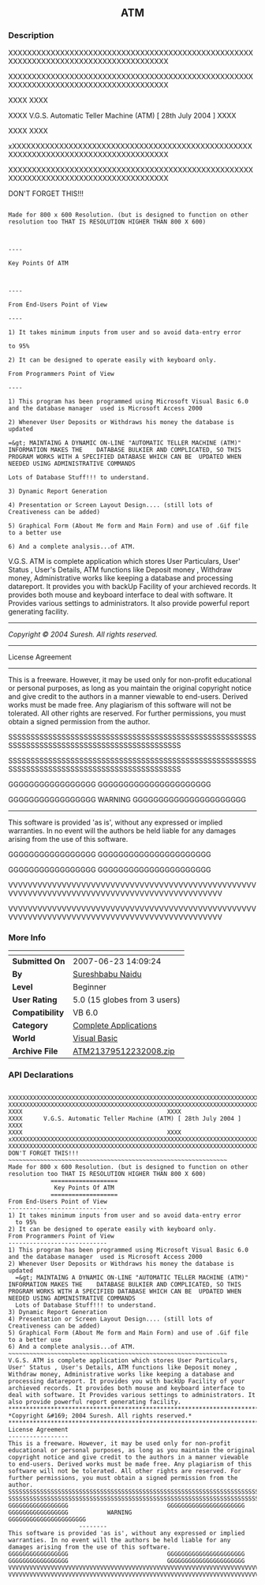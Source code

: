 ﻿<div align="center">

## ATM


</div>

### Description



XXXXXXXXXXXXXXXXXXXXXXXXXXXXXXXXXXXXXXXXXXXXXXXXXXXXXXXXXXXXXXXXXXXXXXXXXXXXXXXXXXXXXX

XXXXXXXXXXXXXXXXXXXXXXXXXXXXXXXXXXXXXXXXXXXXXXXXXXXXXXXXXXXXXXXXXXXXXXXXXXXXXXXXXXXXXX

XXXX										 XXXX

XXXX      V.G.S. Automatic Teller Machine (ATM) [ 28th July 2004 ]     XXXX

XXXX										 XXXX

xXXXXXXXXXXXXXXXXXXXXXXXXXXXXXXXXXXXXXXXXXXXXXXXXXXXXXXXXXXXXXXXXXXXXXXXXXXXXXXXXXXXXX

XXXXXXXXXXXXXXXXXXXXXXXXXXXXXXXXXXXXXXXXXXXXXXXXXXXXXXXXXXXXXXXXXXXXXXXXXXXXXXXXXXXXXX

DON'T FORGET THIS!!!

~~~~~~~~~~~~~~~~~~~~~~~~~~~~~~~~~~~~~~~~~~~~~~~~~~~~~~~~~~~~~~

Made for 800 x 600 Resolution. (but is designed to function on other resolution too THAT IS RESOLUTION HIGHER THAN 800 X 600)



----

Key Points Of ATM



----

From End-Users Point of View

----

1) It takes minimum inputs from user and so avoid data-entry error

to 95%

2) It can be designed to operate easily with keyboard only.

From Programmers Point of View

----

1) This program has been programmed using Microsoft Visual Basic 6.0 and the database manager  used is Microsoft Access 2000

2) Whenever User Deposits or Withdraws his money the database is updated

=&gt; MAINTAING A DYNAMIC ON-LINE "AUTOMATIC TELLER MACHINE (ATM)" INFORMATION MAKES THE    DATABASE BULKIER AND COMPLICATED, SO THIS PROGRAM WORKS WITH A SPECIFIED DATABASE WHICH CAN BE  UPDATED WHEN NEEDED USING ADMINISTRATIVE COMMANDS

Lots of Database Stuff!!! to understand.

3) Dynamic Report Generation

4) Presentation or Screen Layout Design.... (still lots of Creativeness can be added)

5) Graphical Form (About Me form and Main Form) and use of .Gif file to a better use

6) And a complete analysis...of ATM.

~~~~~~~~~~~~~~~~~~~~~~~~~~~~~~~~~~~~~~~~~~~~~~~~~~~~~~~~~~~~~~

V.G.S. ATM is complete application which stores User Particulars, User' Status , User's Details, ATM functions like Deposit money , Withdraw money, Administrative works like keeping a database and processing datareport. It provides you with backUp Facility of your archieved records. It provides both mouse and keyboard interface to deal with software. It Provides various settings to administrators. It also provide powerful report generating facility.

----

*Copyright &#169; 2004 Suresh. All rights reserved.*

----

License Agreement

----

This is a freeware. However, it may be used only for non-profit educational or personal purposes, as long as you maintain the original copyright notice and give credit to the authors in a manner viewable to end-users. Derived works must be made free. Any plagiarism of this software will not be tolerated. All other rights are reserved. For further permissions, you must obtain a signed permission from the author.

SSSSSSSSSSSSSSSSSSSSSSSSSSSSSSSSSSSSSSSSSSSSSSSSSSSSSSSSSSSSSSSSSSSSSSSSSSSSSSSSSSSSSSSSSSSSSSS

SSSSSSSSSSSSSSSSSSSSSSSSSSSSSSSSSSSSSSSSSSSSSSSSSSSSSSSSSSSSSSSSSSSSSSSSSSSSSSSSSSSSSSSSSSSSSSS

GGGGGGGGGGGGGGGGG 							 GGGGGGGGGGGGGGGGGGGGGG

GGGGGGGGGGGGGGGGG           WARNING			     GGGGGGGGGGGGGGGGGGGGGG



----

This software is provided 'as is', without any expressed or implied warranties. In no event will the authors be held liable for any damages arising from the use of this software.

GGGGGGGGGGGGGGGGG							 GGGGGGGGGGGGGGGGGGGGGG

GGGGGGGGGGGGGGGGG							 GGGGGGGGGGGGGGGGGGGGGG

VVVVVVVVVVVVVVVVVVVVVVVVVVVVVVVVVVVVVVVVVVVVVVVVVVVVVVVVVVVVVVVVVVVVVVVVVVVVVVVVVVVVVVVVVVVVVVV

VVVVVVVVVVVVVVVVVVVVVVVVVVVVVVVVVVVVVVVVVVVVVVVVVVVVVVVVVVVVVVVVVVVVVVVVVVVVVVVVVVVVVVVVVVVVVVV
 
### More Info
 


<span>             |<span>
---                |---
**Submitted On**   |2007-06-23 14:09:24
**By**             |[Sureshbabu Naidu](https://github.com/Planet-Source-Code/PSCIndex/blob/master/ByAuthor/sureshbabu-naidu.md)
**Level**          |Beginner
**User Rating**    |5.0 (15 globes from 3 users)
**Compatibility**  |VB 6\.0
**Category**       |[Complete Applications](https://github.com/Planet-Source-Code/PSCIndex/blob/master/ByCategory/complete-applications__1-27.md)
**World**          |[Visual Basic](https://github.com/Planet-Source-Code/PSCIndex/blob/master/ByWorld/visual-basic.md)
**Archive File**   |[ATM21379512232008\.zip](https://github.com/Planet-Source-Code/sureshbabu-naidu-atm__1-71558/archive/master.zip)

### API Declarations

```

XXXXXXXXXXXXXXXXXXXXXXXXXXXXXXXXXXXXXXXXXXXXXXXXXXXXXXXXXXXXXXXXXXXXXXXXXXXXXXXXXXXXXX
XXXXXXXXXXXXXXXXXXXXXXXXXXXXXXXXXXXXXXXXXXXXXXXXXXXXXXXXXXXXXXXXXXXXXXXXXXXXXXXXXXXXXX
XXXX										 XXXX
XXXX      V.G.S. Automatic Teller Machine (ATM) [ 28th July 2004 ]     XXXX
XXXX										 XXXX
xXXXXXXXXXXXXXXXXXXXXXXXXXXXXXXXXXXXXXXXXXXXXXXXXXXXXXXXXXXXXXXXXXXXXXXXXXXXXXXXXXXXXX
XXXXXXXXXXXXXXXXXXXXXXXXXXXXXXXXXXXXXXXXXXXXXXXXXXXXXXXXXXXXXXXXXXXXXXXXXXXXXXXXXXXXXX
DON'T FORGET THIS!!!
~~~~~~~~~~~~~~~~~~~~~~~~~~~~~~~~~~~~~~~~~~~~~~~~~~~~~~~~~~~~~~
Made for 800 x 600 Resolution. (but is designed to function on other resolution too THAT IS RESOLUTION HIGHER THAN 800 X 600)
			===================
 			 Key Points Of ATM
			===================
From End-Users Point of View
----------------------------
1) It takes minimum inputs from user and so avoid data-entry error
  to 95%
2) It can be designed to operate easily with keyboard only.
From Programmers Point of View
----------------------------
1) This program has been programmed using Microsoft Visual Basic 6.0 and the database manager  used is Microsoft Access 2000
2) Whenever User Deposits or Withdraws his money the database is updated
  =&gt; MAINTAING A DYNAMIC ON-LINE "AUTOMATIC TELLER MACHINE (ATM)" INFORMATION MAKES THE    DATABASE BULKIER AND COMPLICATED, SO THIS PROGRAM WORKS WITH A SPECIFIED DATABASE WHICH CAN BE  UPDATED WHEN NEEDED USING ADMINISTRATIVE COMMANDS
  Lots of Database Stuff!!! to understand.
3) Dynamic Report Generation
4) Presentation or Screen Layout Design.... (still lots of Creativeness can be added)
5) Graphical Form (About Me form and Main Form) and use of .Gif file to a better use
6) And a complete analysis...of ATM.
~~~~~~~~~~~~~~~~~~~~~~~~~~~~~~~~~~~~~~~~~~~~~~~~~~~~~~~~~~~~~~
V.G.S. ATM is complete application which stores User Particulars, User' Status , User's Details, ATM functions like Deposit money , Withdraw money, Administrative works like keeping a database and processing datareport. It provides you with backUp Facility of your archieved records. It provides both mouse and keyboard interface to deal with software. It Provides various settings to administrators. It also provide powerful report generating facility.
***************************************************************************
*Copyright &#169; 2004 Suresh. All rights reserved.*
***************************************************************************
License Agreement
-----------------
This is a freeware. However, it may be used only for non-profit educational or personal purposes, as long as you maintain the original copyright notice and give credit to the authors in a manner viewable to end-users. Derived works must be made free. Any plagiarism of this software will not be tolerated. All other rights are reserved. For further permissions, you must obtain a signed permission from the author.
SSSSSSSSSSSSSSSSSSSSSSSSSSSSSSSSSSSSSSSSSSSSSSSSSSSSSSSSSSSSSSSSSSSSSSSSSSSSSSSSSSSSSSSSSSSSSSS
SSSSSSSSSSSSSSSSSSSSSSSSSSSSSSSSSSSSSSSSSSSSSSSSSSSSSSSSSSSSSSSSSSSSSSSSSSSSSSSSSSSSSSSSSSSSSSS
GGGGGGGGGGGGGGGGG 							 GGGGGGGGGGGGGGGGGGGGGG
GGGGGGGGGGGGGGGGG           WARNING			     GGGGGGGGGGGGGGGGGGGGGG
                    --------
This software is provided 'as is', without any expressed or implied warranties. In no event will the authors be held liable for any damages arising from the use of this software.
GGGGGGGGGGGGGGGGG							 GGGGGGGGGGGGGGGGGGGGGG
GGGGGGGGGGGGGGGGG							 GGGGGGGGGGGGGGGGGGGGGG
VVVVVVVVVVVVVVVVVVVVVVVVVVVVVVVVVVVVVVVVVVVVVVVVVVVVVVVVVVVVVVVVVVVVVVVVVVVVVVVVVVVVVVVVVVVVVVV
VVVVVVVVVVVVVVVVVVVVVVVVVVVVVVVVVVVVVVVVVVVVVVVVVVVVVVVVVVVVVVVVVVVVVVVVVVVVVVVVVVVVVVVVVVVVVVV
```





